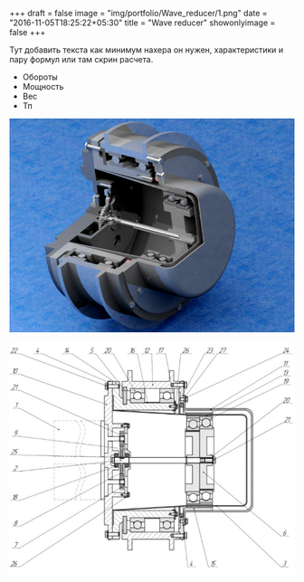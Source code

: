 +++
draft = false
image = "img/portfolio/Wave_reducer/1.png"
date = "2016-11-05T18:25:22+05:30"
title = "Wave reducer"
showonlyimage = false
+++

Тут добавить текста как минимум нахера он нужен, характеристики и пару формул или там скрин расчета.

* Обороты
* Мощность
* Вес
* Тп


![Render][1]

![Scheme][2]

[1]: https://raw.githubusercontent.com/Balashov-Artem/Portfolio/master/docs/img/portfolio/Wave_reducer/1.png "Render"
[2]: https://raw.githubusercontent.com/Balashov-Artem/Portfolio/master/docs/img/portfolio/Wave_reducer/2.png "Scheme"